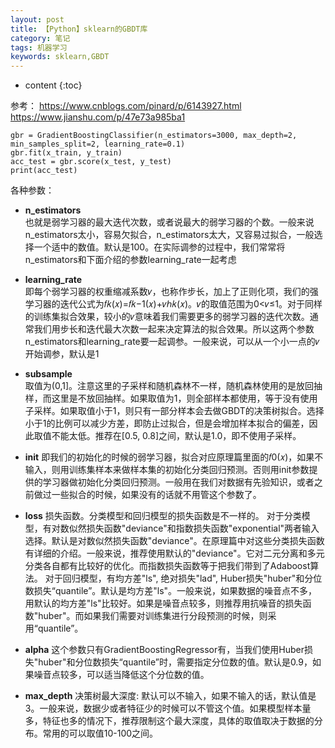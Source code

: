 ```yaml
---
layout: post
title: 【Python】sklearn的GBDT库
category: 笔记
tags: 机器学习
keywords: sklearn,GBDT
---
```

* content
{:toc}

参考：
<https://www.cnblogs.com/pinard/p/6143927.html>  
<https://www.jianshu.com/p/47e73a985ba1>
```
gbr = GradientBoostingClassifier(n_estimators=3000, max_depth=2, min_samples_split=2, learning_rate=0.1)
gbr.fit(x_train, y_train)
acc_test = gbr.score(x_test, y_test)
print(acc_test)
```

各种参数：
- **n_estimators**  
 也就是弱学习器的最大迭代次数，或者说最大的弱学习器的个数。一般来说n_estimators太小，容易欠拟合，n_estimators太大，又容易过拟合，一般选择一个适中的数值。默认是100。在实际调参的过程中，我们常常将n_estimators和下面介绍的参数learning_rate一起考虑
- **learning_rate**  
即每个弱学习器的权重缩减系数𝜈，也称作步长，加上了正则化项，我们的强学习器的迭代公式为𝑓𝑘(𝑥)=𝑓𝑘−1(𝑥)+𝜈ℎ𝑘(𝑥)。𝜈的取值范围为0<𝜈≤1。对于同样的训练集拟合效果，较小的𝜈意味着我们需要更多的弱学习器的迭代次数。通常我们用步长和迭代最大次数一起来决定算法的拟合效果。所以这两个参数n_estimators和learning_rate要一起调参。一般来说，可以从一个小一点的𝜈开始调参，默认是1
- **subsample**  
取值为(0,1]。注意这里的子采样和随机森林不一样，随机森林使用的是放回抽样，而这里是不放回抽样。如果取值为1，则全部样本都使用，等于没有使用子采样。如果取值小于1，则只有一部分样本会去做GBDT的决策树拟合。选择小于1的比例可以减少方差，即防止过拟合，但是会增加样本拟合的偏差，因此取值不能太低。推荐在[0.5, 0.8]之间，默认是1.0，即不使用子采样。
- **init**
即我们的初始化的时候的弱学习器，拟合对应原理篇里面的𝑓0(𝑥)，如果不输入，则用训练集样本来做样本集的初始化分类回归预测。否则用init参数提供的学习器做初始化分类回归预测。一般用在我们对数据有先验知识，或者之前做过一些拟合的时候，如果没有的话就不用管这个参数了。
- **loss**
损失函数。分类模型和回归模型的损失函数是不一样的。
对于分类模型，有对数似然损失函数"deviance"和指数损失函数"exponential"两者输入选择。默认是对数似然损失函数"deviance"。在原理篇中对这些分类损失函数有详细的介绍。一般来说，推荐使用默认的"deviance"。它对二元分离和多元分类各自都有比较好的优化。而指数损失函数等于把我们带到了Adaboost算法。
对于回归模型，有均方差"ls", 绝对损失"lad", Huber损失"huber"和分位数损失“quantile”。默认是均方差"ls"。一般来说，如果数据的噪音点不多，用默认的均方差"ls"比较好。如果是噪音点较多，则推荐用抗噪音的损失函数"huber"。而如果我们需要对训练集进行分段预测的时候，则采用“quantile”。
- **alpha**
这个参数只有GradientBoostingRegressor有，当我们使用Huber损失"huber"和分位数损失“quantile”时，需要指定分位数的值。默认是0.9，如果噪音点较多，可以适当降低这个分位数的值。

- **max_depth** 
决策树最大深度: 默认可以不输入，如果不输入的话，默认值是3。一般来说，数据少或者特征少的时候可以不管这个值。如果模型样本量多，特征也多的情况下，推荐限制这个最大深度，具体的取值取决于数据的分布。常用的可以取值10-100之间。